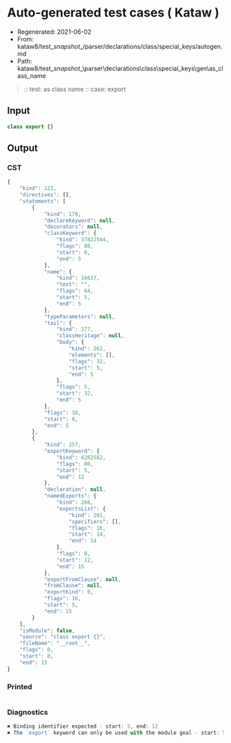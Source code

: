 # Auto-generated test cases ( Kataw )
- Regenerated: 2021-06-02
- From: kataw8/test\__snapshot__/parser/declarations/class/special_keys/autogen.md
- Path: kataw8/test\__snapshot__\parser\declarations\class\special_keys\gen\as_class_name
> :: test: as class name
> :: case: export
## Input

`````js
class export {}
`````
## Output

### CST

```javascript
{
    "kind": 122,
    "directives": [],
    "statements": [
        {
            "kind": 178,
            "declareKeyword": null,
            "decorators": null,
            "classKeyword": {
                "kind": 37822544,
                "flags": 80,
                "start": 0,
                "end": 5
            },
            "name": {
                "kind": 16637,
                "text": "",
                "flags": 64,
                "start": 5,
                "end": 5
            },
            "typeParameters": null,
            "tail": {
                "kind": 277,
                "classHeritage": null,
                "body": {
                    "kind": 262,
                    "elements": [],
                    "flags": 32,
                    "start": 5,
                    "end": 5
                },
                "flags": 5,
                "start": 32,
                "end": 5
            },
            "flags": 16,
            "start": 0,
            "end": 5
        },
        {
            "kind": 257,
            "exportKeyword": {
                "kind": 4202582,
                "flags": 80,
                "start": 5,
                "end": 12
            },
            "declaration": null,
            "namedExports": {
                "kind": 266,
                "exportsList": {
                    "kind": 261,
                    "specifiers": [],
                    "flags": 16,
                    "start": 14,
                    "end": 14
                },
                "flags": 0,
                "start": 12,
                "end": 15
            },
            "exportFromClause": null,
            "fromClause": null,
            "exportKind": 0,
            "flags": 16,
            "start": 5,
            "end": 15
        }
    ],
    "isModule": false,
    "source": "class export {}",
    "fileName": "__root__",
    "flags": 0,
    "start": 0,
    "end": 15
}
```

### Printed

```javascript

```

### Diagnostics

```javascript
✖ Binding identifier expected - start: 5, end: 12
✖ The `export` keyword can only be used with the module goal - start: 5, end: 12

```

